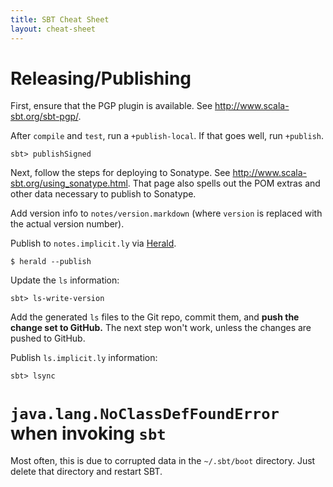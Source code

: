 ```yaml
---
title: SBT Cheat Sheet
layout: cheat-sheet
---
```


# Releasing/Publishing

First, ensure that the PGP plugin is available. See
<http://www.scala-sbt.org/sbt-pgp/>.

After `compile` and `test`, run a `+publish-local`. If that goes well,
run `+publish`.

    sbt> publishSigned

Next, follow the steps for deploying to Sonatype. See
<http://www.scala-sbt.org/using_sonatype.html>. That page also spells out
the POM extras and other data necessary to publish to Sonatype.

Add version info to `notes/version.markdown` (where `version` is replaced
with the actual version number).

Publish to `notes.implicit.ly` via [Herald](https://github.com/n8han/herald).

    $ herald --publish

Update the `ls` information:

    sbt> ls-write-version

Add the generated `ls` files to the Git repo, commit them, and
**push the change set to GitHub.** The next step won't work, unless the changes
are pushed to GitHub.

Publish `ls.implicit.ly` information:

    sbt> lsync

# `java.lang.NoClassDefFoundError` when invoking `sbt`

Most often, this is due to corrupted data in the `~/.sbt/boot` directory.
Just delete that directory and restart SBT.
